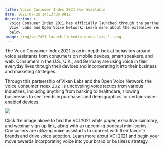 ```yaml
---
title: Voice Consumer Index 2021 Now Available
date: 2021-07-28T14:13:06.981Z
description: >-
  Voice Consumer Index 2021 has officially launched through the partnership of
  Vixen Labs and Open Voice Network. Learn more about the extensive research
  below.
image: /img/vci2021-launch-linkedin-vixen-labs-1-.png
---
```

The Voice Consumer Index 2021 is an in-depth look at behaviors around voice assistants from consumers on mobile devices, smart speakers, and web. Consumers in the U.S., U.K., and Germany are using voice in their everyday lives through their devices and incorporating it into their business and marketing strategies. 

Through this partnership of Vixen Labs and the Open Voice Network, the Voice Consumer Index 2021 is uncovering voice tactics from various industries, including anything from banking to healthcare, allowing businesses to see trends in purchases and demographics for certain voice-enabled devices.

<a href="https://vixenlabs.co/voice-consumer-index" target="_blank"><img style="height: auto; width: auto" src="img/open-voice-network-ovon-voice-for-everyone-blog-vixen-labs-voice-consumer-index-2021-now-available.png"  /></a>

Click the image above to find the VCI 2021 white paper, executive summary, and webinar sign-up link, along with an upcoming podcast mini-series. Consumers are utilizing voice assistants to connect with their favorite brands and drive voice adoption. Learn more about VCI 2021 and begin your move towards incorporating voice into your brand or business strategy.
